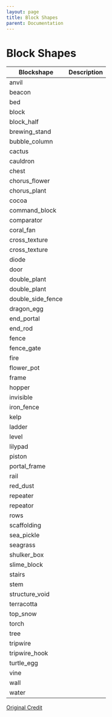 ```yaml
---
layout: page
title: Block Shapes
parent: Documentation
---
```


# Block Shapes

| Blockshape        | Description |
|-------------------|-------------|
| anvil             |             |
| beacon            |             |
| bed               |             |
| block             |             |
| block_half        |             |
| brewing_stand     |             |
| bubble_column     |             |
| cactus            |             |
| cauldron          |             |
| chest             |             |
| chorus_flower     |             |
| chorus_plant      |             |
| cocoa             |             |
| command_block     |             |
| comparator        |             |
| coral_fan         |             |
| cross_texture     |             |
| cross_texture     |             |
| diode             |             |
| door              |             |
| double_plant      |             |
| double_plant      |             |
| double_side_fence |             |
| dragon_egg        |             |
| end_portal        |             |
| end_rod           |             |
| fence             |             |
| fence_gate        |             |
| fire              |             |
| flower_pot        |             |
| frame             |             |
| hopper            |             |
| invisible         |             |
| iron_fence        |             |
| kelp              |             |
| ladder            |             |
| level             |             |
| lilypad           |             |
| piston            |             |
| portal_frame      |             |
| rail              |             |
| red_dust          |             |
| repeater          |             |
| repeator          |             |
| rows              |             |
| scaffolding       |             |
| sea_pickle        |             |
| seagrass          |             |
| shulker_box       |             |
| slime_block       |             |
| stairs            |             |
| stem              |             |
| structure_void    |             |
| terracotta        |             |
| top_snow          |             |
| torch             |             |
| tree              |             |
| tripwire          |             |
| tripwire_hook     |             |
| turtle_egg        |             |
| vine              |             |
| wall              |             |
| water             |             |

[Original Credit](https://gist.github.com/toka7290/3bef704d2f57c775bb9ac84443a6df1c)